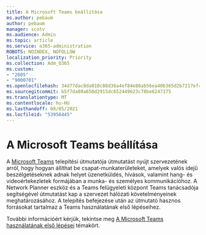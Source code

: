 ```yaml
---
title: A Microsoft Teams beállítása
ms.author: pebaum
author: pebaum
manager: scotv
ms.audience: Admin
ms.topic: article
ms.service: o365-administration
ROBOTS: NOINDEX, NOFOLLOW
localization_priority: Priority
ms.collection: Adm_O365
ms.custom:
- "2605"
- "9000701"
ms.openlocfilehash: 34d77dac8da010c88d36a4ef84e86ab56ea40b365d2b7217efcd057df85738d3
ms.sourcegitcommit: b5f7da89a650d2915dc652449623c78be6247175
ms.translationtype: MT
ms.contentlocale: hu-HU
ms.lasthandoff: 08/05/2021
ms.locfileid: "53956445"
---
```

# <a name="set-up-microsoft-teams"></a>A Microsoft Teams beállítása

A  [Microsoft Teams](https://aka.ms/teamsguidance)  telepítési útmutatója útmutatást nyújt szervezetének arról, hogy hogyan állíthat be csapat-munkaterületeket, amelyek valós idejű beszélgetéseknek adnak helyet üzenetküldés, hívások, valamint hang- és videoértekezletek formájában a munka- és személyes kommunikációhoz. A Network Planner eszköz és a Teams felügyeleti központ Teams tanácsadója segítségével útmutatást kap a szervezet hálózati követelményeinek meghatározásához. A telepítés befejezése után az útmutató hasznos forrásokat tartalmaz a Teams használatának első lépéseihez.

További információért kérjük, tekintse meg [A Microsoft Teams használatának első lépései](https://docs.microsoft.com/microsoftteams/get-started-with-teams-quick-start) témakört.
